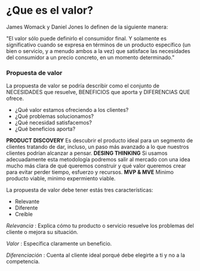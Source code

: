 # ¿Que es el valor?

James Womack y Daniel Jones lo definen de la siguiente manera:

"El valor sólo puede definirlo el consumidor final. Y solamente es significativo cuando se expresa en términos de un producto específico (un bien o servicio, y a menudo ambos a la vez) que satisface las necesidades del consumidor a un precio concreto, en un momento determinado."

### Propuesta de valor

La propuesta de valor se podría describir como el conjunto de NECESIDADES que resuelve, BENEFICIOS que aporta y DIFERENCIAS QUE ofrece.

- ¿Qué valor estamos ofreciendo a los clientes?
- ¿Qué problemas solucionamos?
- ¿Qué necesidad satisfacemos?
- ¿Qué beneficios aporta?

**PRODUCT DISCOVERY** Es descubrir el producto ideal para un segmento de clientes tratando de dar, incluso, un paso más avanzado a lo que nuestros clientes podrían alcanzar a pensar.
**DESING THINKING** Si usamos adecuadamente esta metodología podremos salir al mercado con una idea mucho más clara de qué queremos construir y qué valor queremos crear para evitar perder tiempo, esfuerzo y recursos.
**MVP & MVE** Minimo producto viable, minimo expermiento viable.

La propuesta de valor debe tener estás tres características:
- Relevante
- Diferente
- Creíble

*Relevancia* : Explica cómo tu producto o servicio resuelve los problemas del cliente o mejora su situación.

*Valor* : Específica claramente un beneficio.

*Diferenciación* : Cuenta al cliente ideal porqué debe elegirte a ti y no a la competencia.


